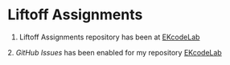 # Liftoff Assignments

1. Liftoff Assignments repository has been at [EKcodeLab](https://github.com/EKCodeLab/liftoff-assignments)

[comment]: <> (1. ACT-  Enable *GitHub Issues* for your repository)
2. *GitHub Issues* has been enabled for my repository [EKcodeLab](https://github.com/EKCodeLab/liftoff-assignments)


[comment]: <> (This repository is the base repo for all assignments in LaunchCode's [Liftoff]&#40;https://education.launchcode.org/liftoff/&#41; course.)

[comment]: <> (## Getting Started)

[comment]: <> (If you are enrolled in the Liftoff program, fork this repository and then clone it to your computer. Have a look through the directories. Each one corresponds to an assignment, and the README will provide additional details on the tasks to be carried out.)

[comment]: <> (## Enable GitHub Issues)

[comment]: <> (After forking the repository, you will need to *enable GitHub Issues* for your newly minted repository. GitHub Issues is a great tool for communication with other developers. GitHub Issues isn't automatically enabled for forked repositories. You will need to enable them so your mentor will be able to give you feedback through GitHub. To do this you will need to:)

[comment]: <> (1. Go to your GitHub profile)

[comment]: <> (2. Select your liftoff-assignments repository)

[comment]: <> (3. Click on the Settings tab)

[comment]: <> (4. Select the checkbox for Issues)

[comment]: <> (![Enable GitHub Issues]&#40;github_issues.png&#41;)

[comment]: <> (## Submit Your Forked Repo URL to Canvas)

[comment]: <> (Once you have forked your repo and enabled GitHub Issues, submit the URL of your new repo to Canvas to complete Assignment 1.)
